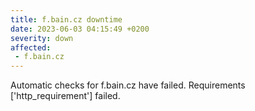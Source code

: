 ```yaml
---
title: f.bain.cz downtime
date: 2023-06-03 04:15:49 +0200
severity: down
affected:
 - f.bain.cz
---
```

Automatic checks for f.bain.cz have failed. Requirements ['http_requirement'] failed.
